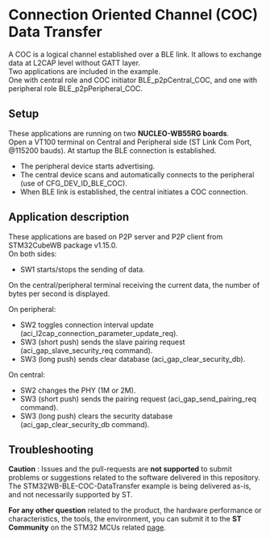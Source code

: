 # Connection Oriented Channel (COC) Data Transfer

A COC is a logical channel established over a BLE link. 
It allows to exchange data at L2CAP level without GATT layer.    
Two applications are included in the example.    
One with central role and COC initiator BLE_p2pCentral_COC, and one with peripheral role BLE_p2pPeripheral_COC.  

## Setup
These applications are running on two **NUCLEO-WB55RG boards**.    
Open a VT100 terminal on Central and Peripheral side (ST Link Com Port, @115200 bauds).
At startup the BLE connection is established.
 - The peripheral device starts advertising.
 - The central device scans and automatically connects to the peripheral (use of CFG_DEV_ID_BLE_COC).
 - When BLE link is established, the central initiates a COC connection.

## Application description
These applications are based on P2P server and P2P client from STM32CubeWB package v1.15.0.  
On both sides:
- SW1 starts/stops the sending of data. 

On the central/peripheral terminal receiving the current data, the number of bytes per second is displayed.

On peripheral: 
- SW2 toggles connection interval update (aci_l2cap_connection_parameter_update_req).
- SW3 (short push) sends the slave pairing request (aci_gap_slave_security_req command).
- SW3 (long push) sends clear database (aci_gap_clear_security_db).

On central:
- SW2 changes the PHY (1M or 2M). 
- SW3 (short push) sends the pairing request (aci_gap_send_pairing_req command).
- SW3 (long push) clears the security database (aci_gap_clear_security_db command).

## Troubleshooting

**Caution** : Issues and the pull-requests are **not supported** to submit problems or suggestions related to the software delivered in this repository. The STM32WB-BLE-COC-DataTransfer example is being delivered as-is, and not necessarily supported by ST.

**For any other question** related to the product, the hardware performance or characteristics, the tools, the environment, you can submit it to the **ST Community** on the STM32 MCUs related [page](https://community.st.com/s/topic/0TO0X000000BSqSWAW/stm32-mcus).
